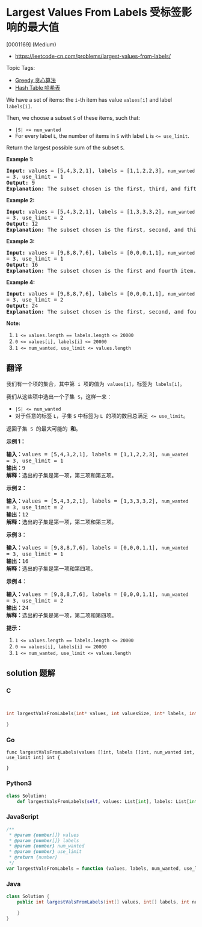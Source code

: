 # Largest Values From Labels 受标签影响的最大值

[0001169] (Medium)

- https://leetcode-cn.com/problems/largest-values-from-labels/

Topic Tags:

- [Greedy 贪心算法](https://leetcode-cn.com/tag/greedy/)
- [Hash Table 哈希表](https://leetcode-cn.com/tag/hash-table/)

We have a set of items: the `i`\-th item has value `values[i]` and label `labels[i]`.

Then, we choose a subset `S` of these items, such that:

- `|S| <= num_wanted`
- For every label `L`, the number of items in `S` with label `L` is `<= use_limit`.

Return the largest possible sum of the subset `S`.

**Example 1:**

<pre><strong>Input: </strong>values = <span id="example-input-1-1">[5,4,3,2,1]</span>, labels = <span id="example-input-1-2">[1,1,2,2,3]</span>, <code>num_wanted </code>= <span id="example-input-1-3">3</span>, use_limit = <span id="example-input-1-4">1</span>
<strong>Output: </strong><span id="example-output-1">9</span>
<strong>Explanation: </strong>The subset chosen is the first, third, and fifth item.
</pre>

**Example 2:**

<pre><strong>Input: </strong>values = <span id="example-input-2-1">[5,4,3,2,1]</span>, labels = <span id="example-input-2-2">[1,3,3,3,2]</span>, <code>num_wanted </code>= <span id="example-input-2-3">3</span>, use_limit = <span id="example-input-2-4">2</span>
<strong>Output: </strong><span id="example-output-2">12</span>
<strong>Explanation: </strong>The subset chosen is the first, second, and third item.
</pre>

**Example 3:**

<pre><strong>Input: </strong>values = <span id="example-input-3-1">[9,8,8,7,6]</span>, labels = <span id="example-input-3-2">[0,0,0,1,1]</span>, <code>num_wanted </code>= <span id="example-input-3-3">3</span>, use_limit = <span id="example-input-3-4">1</span>
<strong>Output:</strong>&nbsp;16
<strong>Explanation: </strong>The subset chosen is the first and fourth item.
</pre>

**Example 4:**

<pre><strong>Input: </strong>values = <span id="example-input-4-1">[9,8,8,7,6]</span>, labels = <span id="example-input-4-2">[0,0,0,1,1]</span>, <code>num_wanted </code>= <span id="example-input-4-3">3</span>, use_limit = <span id="example-input-4-4">2</span>
<strong>Output: </strong><span id="example-output-4">24</span>
<strong>Explanation: </strong>The subset chosen is the first, second, and fourth item.
</pre>

**Note:**

1.  `1 <= values.length == labels.length <= 20000`
2.  `0 <= values[i], labels[i] <= 20000`
3.  `1 <= num_wanted, use_limit <= values.length`

## 翻译

我们有一个项的集合，其中第  `i`  项的值为  `values[i]`，标签为  `labels[i]`。

我们从这些项中选出一个子集  `S`，这样一来：

- `|S| <= num_wanted`
- 对于任意的标签 `L`，子集 `S` 中标签为 `L`  的项的数目总满足  `<= use_limit`。

返回子集  `S`  的最大可能的  **和**。

**示例 1：**

<pre><strong>输入：</strong>values = [5,4,3,2,1], labels = [1,1,2,2,3], <code>num_wanted </code>= 3, use_limit = 1
<strong>输出：</strong>9
<strong>解释：</strong>选出的子集是第一项，第三项和第五项。
</pre>

**示例 2：**

<pre><strong>输入：</strong>values = [5,4,3,2,1], labels = [1,3,3,3,2], <code>num_wanted </code>= 3, use_limit = 2
<strong>输出：</strong>12
<strong>解释：</strong>选出的子集是第一项，第二项和第三项。
</pre>

**示例 3：**

<pre><strong>输入：</strong>values = [9,8,8,7,6], labels = [0,0,0,1,1], <code>num_wanted </code>= 3, use_limit = 1
<strong>输出：</strong>16
<strong>解释：</strong>选出的子集是第一项和第四项。
</pre>

**示例 4：**

<pre><strong>输入：</strong>values = [9,8,8,7,6], labels = [0,0,0,1,1], <code>num_wanted </code>= 3, use_limit = 2
<strong>输出：</strong>24
<strong>解释：</strong>选出的子集是第一项，第二项和第四项。
</pre>

**提示：**

1.  `1 <= values.length == labels.length <= 20000`
2.  `0 <= values[i], labels[i] <= 20000`
3.  `1 <= num_wanted, use_limit <= values.length`

## solution 题解

### C

```c


int largestValsFromLabels(int* values, int valuesSize, int* labels, int labelsSize, int num_wanted, int use_limit){

}


```

### Go

```golang
func largestValsFromLabels(values []int, labels []int, num_wanted int, use_limit int) int {

}
```

### Python3

```python
class Solution:
    def largestValsFromLabels(self, values: List[int], labels: List[int], num_wanted: int, use_limit: int) -> int:

```

### JavaScript

```javascript
/**
 * @param {number[]} values
 * @param {number[]} labels
 * @param {number} num_wanted
 * @param {number} use_limit
 * @return {number}
 */
var largestValsFromLabels = function (values, labels, num_wanted, use_limit) {};
```

### Java

```java
class Solution {
    public int largestValsFromLabels(int[] values, int[] labels, int num_wanted, int use_limit) {

    }
}
```
